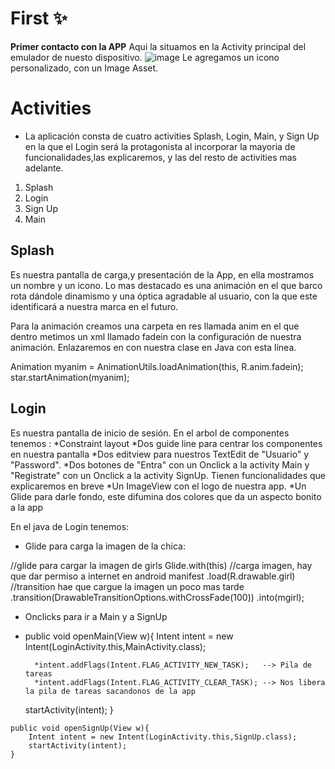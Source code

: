 # First ✨

**Primer contacto con la APP**
Aqui la situamos en la Activity principal del emulador de nuesto dispositivo.
![image](https://user-images.githubusercontent.com/91469065/144382426-5383c524-ad50-4308-b8ca-5d52f0a509a6.png)
Le agregamos un icono personalizado, con un Image Asset.

# Activities
* La aplicación consta de  cuatro activities Splash, Login, Main, y Sign Up en la que el Login será la protagonista al incorporar la mayoria de funcionalidades,las explicaremos, y las del resto de activities mas adelante.
1. Splash
2. Login
3. Sign Up
4. Main
## Splash
Es nuestra pantalla de carga,y presentación de la App, en ella mostramos un nombre y un icono.
Lo mas destacado es una animación en el que barco rota dándole dinamismo y una óptica agradable al usuario, con la que este identificará a nuestra marca en el futuro.

Para la animación creamos una carpeta en res llamada anim en el que dentro metimos un xml llamado fadein con la configuración de nuestra animación.
Enlazaremos en con nuestra clase en Java con esta línea.

Animation myanim = AnimationUtils.loadAnimation(this, R.anim.fadein);
star.startAnimation(myanim);

## Login

Es nuestra pantalla de inicio de sesión.
En el  arbol de componentes tenemos :
  *Constraint layout
  *Dos guide line para centrar los componentes en nuestra pantalla
  *Dos editview para nuestros TextEdit de "Usuario" y "Password".
  *Dos botones de "Entra" con un Onclick a la activity Main  y "Registrate" con un Onclick a la activity SignUp. Tienen funcionalidades que explicaremos en breve
  *Un ImageView con el logo de nuestra app.
  *Un Glide para darle fondo, este difumina dos colores que da un aspecto bonito a la app
  
 En el java de Login tenemos:
  * Glide para carga la imagen de la chica: 
  
   //glide para cargar la imagen de girls
        Glide.with(this)
                //carga imagen, hay que dar permiso a internet en android manifest
                .load(R.drawable.girl)
                //transition hae que cargue la imagen un poco mas tarde
                .transition(DrawableTransitionOptions.withCrossFade(100))
                .into(mgirl);
  
  * Onclicks para ir a Main y a SignUp
  *  public void openMain(View w){
        Intent intent = new Intent(LoginActivity.this,MainActivity.class);
        
           *intent.addFlags(Intent.FLAG_ACTIVITY_NEW_TASK);   --> Pila de tareas
           *intent.addFlags(Intent.FLAG_ACTIVITY_CLEAR_TASK); --> Nos libera la pila de tareas sacandonos de la app
        startActivity(intent);
    }

    public void openSignUp(View w){
        Intent intent = new Intent(LoginActivity.this,SignUp.class);
        startActivity(intent);
    }




